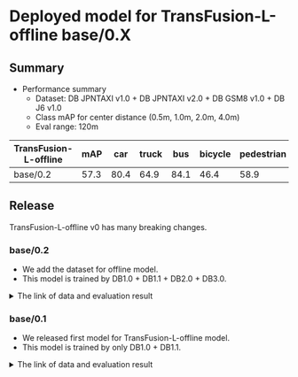 # Deployed model for TransFusion-L-offline base/0.X
## Summary

- Performance summary
  - Dataset: DB JPNTAXI v1.0 + DB JPNTAXI v2.0 + DB GSM8 v1.0 + DB J6 v1.0
  - Class mAP for center distance (0.5m, 1.0m, 2.0m, 4.0m)
  - Eval range: 120m

| TransFusion-L-offline | mAP  | car  | truck | bus  | bicycle | pedestrian |
| --------------------- | ---- | ---- | ----- | ---- | ------- | ---------- |
| base/0.2              | 57.3 | 80.4 | 64.9  | 84.1 | 46.4    | 58.9       |

## Release

TransFusion-L-offline v0 has many breaking changes.

### base/0.2

- We add the dataset for offline model.
- This model is trained by DB1.0 + DB1.1 + DB2.0 + DB3.0.

<details>
<summary> The link of data and evaluation result </summary>

- Main parameter
  - range = 122.88m
  - voxel_size = [0.32, 0.32, 10]
  - grid_size = [768, 768, 1]
- model
  - Training dataset: DB JPNTAXI v1.0 + DB JPNTAXI v2.0 + DB GSM8 v1.0 + DB J6 v1.0
  - [Config file path](https://github.com/tier4/AWML/blob/304ba041e85adc2a47d16229ac1768aea156a2a9/projects/TransFusion/configs/t4dataset/transfusion_lidar_pillar_second_secfpn_1xb1_120m-768grid-t4base.py)
  - [Deployed onnx model and ROS parameter files](https://evaluation.tier4.jp/evaluation/mlpackages/1800c7f8-a80e-4162-8574-4ee84432e89d/releases/6d18aacb-c1d8-468e-a9fc-5ef616b3b55a?project_id=zWhWRzei)
  - [Training results](https://drive.google.com/drive/folders/1v4QN696n4iMIlk0j5O_Pxho7zgoBsJa5)
  - train time: NVIDIA RTX 6000 Ada Generation * 2 * 5 days
- Evaluation result with test-dataset of DB JPNTAXI v1.0 + DB JPNTAXI v2.0 + DB GSM8 v1.0 + DB J6 v1.0
  - eval range = 120m
  - Total mAP to test dataset : 0.573

| class_name | mAP  | AP@0.5m | AP@1.0m | AP@2.0m | AP@4.0m |
| ---------- | ---- | ------- | ------- | ------- | ------- |
| car        | 70.8 | 54.2    | 71.0    | 77.6    | 80.4    |
| truck      | 44.0 | 14.6    | 40.2    | 56.2    | 64.9    |
| bus        | 73.7 | 54.0    | 74.2    | 82.5    | 84.1    |
| bicycle    | 45.2 | 43.3    | 45.2    | 45.9    | 46.4    |
| pedestrian | 53.0 | 46.7    | 51.0    | 55.3    | 58.9    |

- Evaluation result with eval-dataset of DB JPNTAXI v1.0 + DB JPNTAXI v2.0

| class_name | mAP  | AP@0.5m | AP@1.0m | AP@2.0m | AP@4.0m |
| ---------- | ---- | ------- | ------- | ------- | ------- |
| car        | 72.9 | 49.9    | 73.6    | 82.3    | 86.0    |
| truck      | 48.2 | 14.4    | 43.2    | 63.1    | 72.0    |
| bus        | 59.7 | 33.3    | 62.7    | 70.6    | 72.2    |
| bicycle    | 44.2 | 39.3    | 44.6    | 46.0    | 46.8    |
| pedestrian | 56.0 | 47.9    | 54.3    | 59.1    | 62.8    |

- Evaluation result with eval-dataset of DB GSM8 v1.0 + DB J6 v1.0

| class_name | mAP  | AP@0.5m | AP@1.0m | AP@2.0m | AP@4.0m |
| ---------- | ---- | ------- | ------- | ------- | ------- |
| car        | 70.2 | 56.7    | 70.1    | 75.7    | 78.2    |
| truck      | 42.7 | 15.3    | 39.3    | 53.6    | 62.5    |
| bus        | 78.4 | 60.9    | 78.5    | 86.4    | 87.8    |
| bicycle    | 47.3 | 46.4    | 47.3    | 47.6    | 48.1    |
| pedestrian | 51.2 | 45.8    | 49.1    | 53.1    | 56.7    |

</details>

### base/0.1

- We released first model for TransFusion-L-offline model.
- This model is trained by only DB1.0 + DB1.1.

<details>
<summary> The link of data and evaluation result </summary>

- Main parameter
  - range = 122.88m
  - voxel_size = [0.32, 0.32, 10]
  - grid_size = [768, 768, 1]
- model
  - Training dataset: DB JPNTAXI v1.0 + DB JPNTAXI v2.0
  - Eval dataset: DB JPNTAXI v1.0 + DB JPNTAXI v2.0
  - [Config file path](https://github.com/tier4/AWML/blob/3df40a10310dff2d12e4590e26f81017e002a2a0/projects/TransFusion/configs/t4dataset/transfusion_lidar_pillar_second_secfpn_1xb1-cyclic-20e_t4xx1_120m_768grid.py)
  - Deployed ROS parameter file [[AWF model resistry]](https://awf.ml.dev.web.auto/perception/models/transfusion/t4xx1_120m/v1/transfusion_ml_package.param.yaml) [[model-zoo]](https://download.autoware-ml-model-zoo.tier4.jp/autoware-ml/models/transfusion/transfusion-l-offline/t4base/v0.1/transfusion_ml_package.param.yaml)
  - Deployed onnx model [[AWF model resistry]](https://awf.ml.dev.web.auto/perception/models/transfusion/t4xx1_120m/v1/transfusion.onnx) [[model-zoo]](https://download.autoware-ml-model-zoo.tier4.jp/autoware-ml/models/transfusion/transfusion-l-offline/t4base/v0.1/transfusion.onnx)
  - Deployed ROS param file for remap [[model-zoo]](https://download.autoware-ml-model-zoo.tier4.jp/autoware-ml/models/transfusion/transfusion-l-offline/t4base/v0.1/detection_class_remapper.param.yaml)
  - Training results [[AWF model resistry]](https://awf.ml.dev.web.auto/perception/models/transfusion/t4xx1_120m/v1/logs.zip)
  - Training results [model-zoo]
    - [logs.zip](https://download.autoware-ml-model-zoo.tier4.jp/autoware-ml/models/transfusion/transfusion-l-offline/t4base/v0.1/log.zip)
    - [checkpoint_best.pth](https://download.autoware-ml-model-zoo.tier4.jp/autoware-ml/models/transfusion/transfusion-l-offline/t4base/v0.1/epoch_48.pth)
    - [config.py](https://download.autoware-ml-model-zoo.tier4.jp/autoware-ml/models/transfusion/transfusion-l-offline/t4base/v0.1/transfusion_lidar_pillar_second_secfpn_1xb4-cyclic-20e_t4xx1_120m_768grid.py)
  - train time: A100 * 2 * 3.5days
  - Total mAP to test dataset (eval range = 120m): 0.518

| class_name | mAP  | AP@0.5m | AP@1.0m | AP@2.0m | AP@4.0m |
| ---------- | ---- | ------- | ------- | ------- | ------- |
| car        | 70.9 | 45.9    | 71.7    | 81.3    | 84.6    |
| truck      | 43.8 | 11.5    | 37.6    | 58.7    | 67.3    |
| bus        | 54.7 | 32.2    | 53.8    | 65.6    | 67.1    |
| bicycle    | 38.7 | 33.5    | 37.6    | 40.2    | 43.4    |
| pedestrian | 50.9 | 44.4    | 48.7    | 52.7    | 57.7    |

</details>
